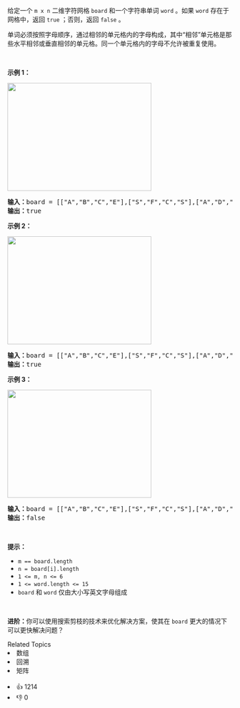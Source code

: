 <p>给定一个 <code>m x n</code> 二维字符网格 <code>board</code> 和一个字符串单词 <code>word</code> 。如果 <code>word</code> 存在于网格中，返回 <code>true</code> ；否则，返回 <code>false</code> 。</p>

<p>单词必须按照字母顺序，通过相邻的单元格内的字母构成，其中“相邻”单元格是那些水平相邻或垂直相邻的单元格。同一个单元格内的字母不允许被重复使用。</p>

<p> </p>

<p><strong>示例 1：</strong></p>
<img alt="" src="https://assets.leetcode.com/uploads/2020/11/04/word2.jpg" style="width: 322px; height: 242px;" />
<pre>
<strong>输入：</strong>board = [["A","B","C","E"],["S","F","C","S"],["A","D","E","E"]], word = "ABCCED"
<strong>输出：</strong>true
</pre>

<p><strong>示例 2：</strong></p>
<img alt="" src="https://assets.leetcode.com/uploads/2020/11/04/word-1.jpg" style="width: 322px; height: 242px;" />
<pre>
<strong>输入：</strong>board = [["A","B","C","E"],["S","F","C","S"],["A","D","E","E"]], word = "SEE"
<strong>输出：</strong>true
</pre>

<p><strong>示例 3：</strong></p>
<img alt="" src="https://assets.leetcode.com/uploads/2020/10/15/word3.jpg" style="width: 322px; height: 242px;" />
<pre>
<strong>输入：</strong>board = [["A","B","C","E"],["S","F","C","S"],["A","D","E","E"]], word = "ABCB"
<strong>输出：</strong>false
</pre>

<p> </p>

<p><strong>提示：</strong></p>

<ul>
	<li><code>m == board.length</code></li>
	<li><code>n = board[i].length</code></li>
	<li><code>1 <= m, n <= 6</code></li>
	<li><code>1 <= word.length <= 15</code></li>
	<li><code>board</code> 和 <code>word</code> 仅由大小写英文字母组成</li>
</ul>

<p> </p>

<p><strong>进阶：</strong>你可以使用搜索剪枝的技术来优化解决方案，使其在 <code>board</code> 更大的情况下可以更快解决问题？</p>
<div><div>Related Topics</div><div><li>数组</li><li>回溯</li><li>矩阵</li></div></div><br><div><li>👍 1214</li><li>👎 0</li></div>